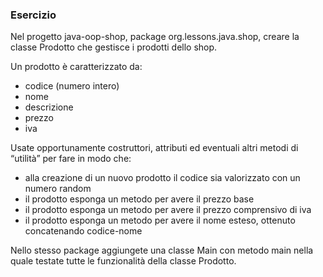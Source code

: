 ### Esercizio

Nel progetto java-oop-shop, package org.lessons.java.shop, creare la classe Prodotto che gestisce i prodotti dello shop.

Un prodotto è caratterizzato da:

- codice (numero intero)
- nome
- descrizione
- prezzo
- iva

Usate opportunamente costruttori, attributi ed eventuali altri metodi di “utilità” per fare in modo che:

- alla creazione di un nuovo prodotto il codice sia valorizzato con un numero random
- il prodotto esponga un metodo per avere il prezzo base
- il prodotto esponga un metodo per avere il prezzo comprensivo di iva
- il prodotto esponga un metodo per avere il nome esteso, ottenuto concatenando codice-nome

Nello stesso package aggiungete una classe Main con metodo main nella quale testate tutte le funzionalità della classe Prodotto.
